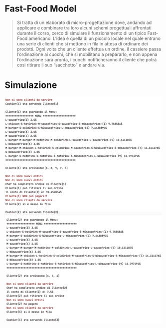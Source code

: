 # Fast-Food Model
> Si tratta di un elaborato di micro-progettazione dove, andando ad applicare e combinare tra loro alcuni  schemi progettuali affrontati durante il corso, cerco di simulare il funzionamento di un tipico Fast-Food americano. 
> L’idea è quella di un piccolo locale nel quale entrano una serie di clienti che si mettono in fila in attesa di ordinare dei prodotti. Ogni volta che un cliente effettua un ordine, il cassiere passa l’ordinazione ai cuochi, che si mobilitano a prepararlo, e non appena l’ordinazione sarà pronta, i cuochi notificheranno il cliente che potrà cosi ritirare il suo “sacchetto” e andare via.

# Simulazione

![Simulator1](Simulator1.png)
![Simulator2](Simulator2.png)
